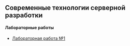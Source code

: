 ## Современные технологии серверной разработки

#### Лабораторные работы
- [Лабораторная работа №1](./L1)
